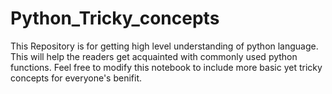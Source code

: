 # Python_Tricky_concepts
This Repository is for getting high level understanding of python language. This will help the readers get acquainted with commonly used python functions. 
Feel free to modify this notebook to include more basic yet tricky concepts for everyone's benifit.
